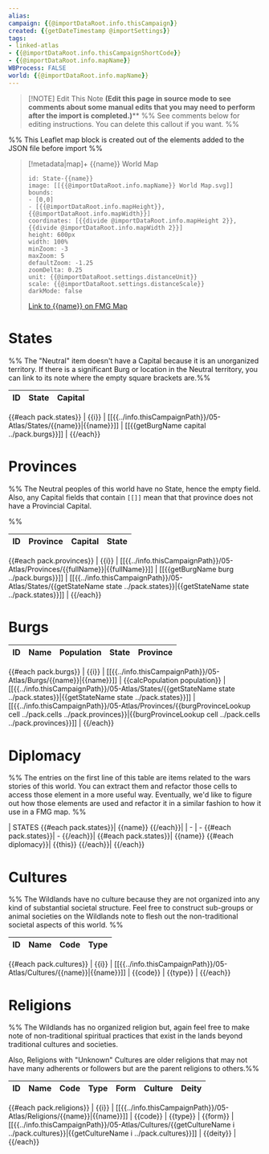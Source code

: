 ```yaml
---
alias:
campaign: {{@importDataRoot.info.thisCampaign}}
created: {{getDateTimestamp @importSettings}}
tags: 
- linked-atlas
- {{@importDataRoot.info.thisCampaignShortCode}}
- {{@importDataRoot.info.mapName}}
WBProcess: FALSE
world: {{@importDataRoot.info.mapName}}
---
```



> [!NOTE] Edit This Note
> **(Edit this page in source mode to see comments about some manual edits that you may need to perform after the import is completed.)****
> %% See comments below for editing instructions. You can delete this callout if you want. %%

%% This Leaflet map block is created out of the elements added to the JSON file before import %%

> [!metadata|map]+ {{name}} World Map
> ```leaflet
> id: State-{{name}}
> image: [[{{@importDataRoot.info.mapName}} World Map.svg]]
> bounds: 
> - [0,0]
> - [{{@importDataRoot.info.mapHeight}},{{@importDataRoot.info.mapWidth}}]
> coordinates: [{{divide @importDataRoot.info.mapHeight 2}},{{divide @importDataRoot.info.mapWidth 2}}]
> height: 600px
> width: 100%
> minZoom: -3
> maxZoom: 5
> defaultZoom: -1.25
> zoomDelta: 0.25
> unit: {{@importDataRoot.settings.distanceUnit}}
> scale: {{@importDataRoot.settings.distanceScale}}
> darkMode: false
> ```
> [Link to {{name}} on FMG Map]({{@importDataRoot.info.mapDropboxFMGLink}})


# States

%% The "Neutral" item doesn't have a Capital because it is an unorganized territory. If there is a significant Burg or location in the Neutral territory, you can link to its note where the empty square brackets are.%%

| ID | State | Capital |
| -- | ----- | ------- |
{{#each pack.states}}
| {{i}} | [[{{../info.thisCampaignPath}}/05-Atlas/States/{{name}}\|{{name}}]] | [[{{getBurgName capital ../pack.burgs}}]] |
{{/each}}

# Provinces

%% The Neutral peoples of this world have no State, hence the empty field. Also, any Capital fields that contain `[[]]` mean that that province does not have a Provincial Capital.

%%

| ID  | Province | Capital | State |
| --- | -------- | --------- | ----- |
{{#each pack.provinces}}
| {{i}} | [[{{../info.thisCampaignPath}}/05-Atlas/Provinces/{{fullName}}\|{{fullName}}]] | [[{{getBurgName burg ../pack.burgs}}]] | [[{{../info.thisCampaignPath}}/05-Atlas/States/{{getStateName state ../pack.states}}\|{{getStateName state ../pack.states}}]] |
{{/each}}

# Burgs

| ID  | Name | Population | State | Province |
| --- | ---- | ---------- | ----- | -------- |
{{#each pack.burgs}}
| {{i}} | [[{{../info.thisCampaignPath}}/05-Atlas/Burgs/{{name}}\|{{name}}]] | {{calcPopulation population}} | [[{{../info.thisCampaignPath}}/05-Atlas/States/{{getStateName state ../pack.states}}\|{{getStateName state ../pack.states}}]] | [[{{../info.thisCampaignPath}}/05-Atlas/Provinces/{{burgProvinceLookup cell ../pack.cells ../pack.provinces}}\|{{burgProvinceLookup cell ../pack.cells ../pack.provinces}}]] |
{{/each}}

# Diplomacy

%% The entries on the first line of this table are items related to the wars stories of this world. You can extract them and refactor those cells to access those element in a more useful way. Eventually, we'd like to figure out how those elements are used and refactor it in a similar fashion to how it use in a FMG map. %%

| STATES {{#each pack.states}}| {{name}} {{/each}}|
| - | - {{#each pack.states}}| - {{/each}}|
{{#each pack.states}}| {{name}} {{#each diplomacy}}| {{this}} {{/each}}|
{{/each}}

# Cultures

%% The Wildlands have no culture because they are not organized into any kind of substantial societal structure. Feel free to construct sub-groups or animal societies on the Wildlands note to flesh out the non-traditional societal aspects of this world. %%

| ID  | Name | Code | Type |
| --- | ---- | -----| ---- |
{{#each pack.cultures}}
| {{i}} | [[{{../info.thisCampaignPath}}/05-Atlas/Cultures/{{name}}\|{{name}}]] | {{code}} | {{type}} |
{{/each}}

# Religions

%% The Wildlands has no organized religion but, again feel free to make note of non-traditional spiritual practices that exist in the lands beyond traditional cultures and societies. 

Also, Religions with "Unknown" Cultures are older religions that may not have many adherents or followers but are the parent religions to others.%%

| ID  | Name | Code | Type | Form | Culture | Deity |
| --- | ---- | -----| ---- | ---- | ------- | ----- |
{{#each pack.religions}}
| {{i}} | [[{{../info.thisCampaignPath}}/05-Atlas/Religions/{{name}}\|{{name}}]] | {{code}} | {{type}} | {{form}} | [[{{../info.thisCampaignPath}}/05-Atlas/Cultures/{{getCultureName i ../pack.cultures}}\|{{getCultureName i ../pack.cultures}}]] | {{deity}} |
{{/each}}